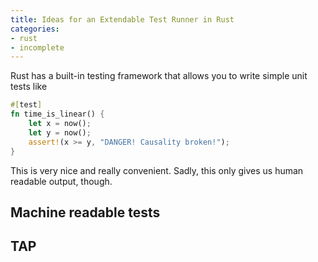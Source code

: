```yaml
---
title: Ideas for an Extendable Test Runner in Rust
categories:
- rust
- incomplete
---
```

Rust has a built-in testing framework that allows you to write simple unit tests like

```rust
#[test]
fn time_is_linear() {
	let x = now();
	let y = now();
	assert!(x >= y, "DANGER! Causality broken!");
}
```

This is very nice and really convenient. Sadly, this only gives us human readable output, though.

## Machine readable tests


## TAP
